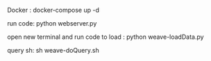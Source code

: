 Docker :
docker-compose up -d

run code:
python webserver.py

open new terminal and run code to load :
python weave-loadData.py

query sh:
sh weave-doQuery.sh
